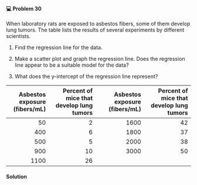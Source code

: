 <div class="alert alert-warning" role="alert">
<h4 class="alert-heading">💻 Problem 30</h4>

When laboratory rats are exposed to asbestos fibers, some of them develop lung tumors. The table lists the results of several experiments by different scientists.

1. Find the regression line for the data.

2. Make a scatter plot and graph the regression line. Does the regression line appear to be a suitable model for the data?

3. What does the y-intercept of the regression line represent?

</div>

|  Asbestos exposure<br>(fibers/mL) | Percent of mice that develop lung tumors |    | Asbestos exposure<br>(fibers/mL) | Percent of mice that develop lung tumors |
| ---------------------------------: | ---------------------------------------: | -- | ---------------------------------: | ---------------------------------------: |
| 50   | 2         |    | 1600 | 42 |
| 400  | 6         |    | 1800 | 37 |
| 500  | 5         |    | 2000 | 38 |
| 900  | 10        |    | 3000 | 50 |
| 1100 | 26        |    |      |    |


<div class="alert alert-success" role="alert">
<h4 class="alert-heading">Solution</h4>



</div>

